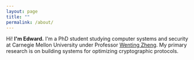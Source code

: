 ```yaml
---
layout: page
title: ""
permalink: /about/
---
```


Hi! **I'm Edward.** I'm a PhD student studying computer systems and security at Carnegie Mellon University under Professor <a href="https://wzheng.github.io/" target="_blank">Wenting Zheng</a>. My primary research is on building systems for optimizing cryptographic protocols. 